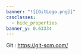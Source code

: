 ```yaml
---
banner: "![[GitLogo.png]]"
cssclasses:
  - hide_properties
banner_y: 0.63334
---
```

Git : https://git-scm.com/
